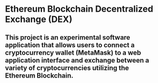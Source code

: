 # Ethereum Blockchain Decentralized Exchange (DEX)

## This project is an experimental software application that allows users to connect a cryptocurrency wallet (MetaMask) to a web application interface and exchange between a variety of cryptocurrencies utilizing the Ethereum Blockchain.
